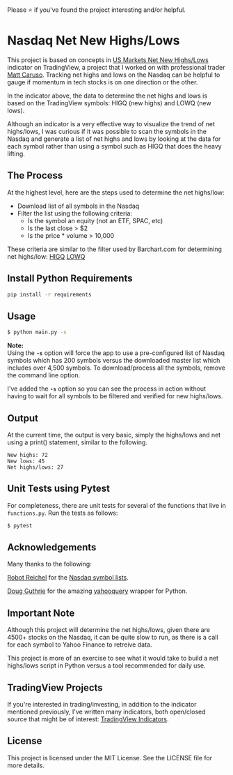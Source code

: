 Please :star: if you've found the project interesting and/or helpful.

# Nasdaq Net New Highs/Lows

This project is based on concepts in [US Markets Net New Highs/Lows](https://www.tradingview.com/script/eP814cAv-US-Markets-Net-New-Highs-Lows/) indicator on TradingView, a project that I worked on with professional trader [Matt Caruso](https://carusoinsights.com/charting). Tracking net highs and lows on the Nasdaq can be helpful to gauge if momentum in tech stocks is on one direction or the other.

In the indicator above, the data to determine the net highs and lows is based on the TradingView symbols: HIGQ (new highs) and LOWQ (new lows). 

Although an indicator is a very effective way to visualize the trend of net highs/lows, I was curious if it was possible to scan the symbols in the Nasdaq and generate a list of net highs and lows by looking at the data for each symbol rather than using a symbol such as HIGQ that does the heavy lifting.


## The Process

At the highest level, here are the steps used to determine the net highs/low:

+ Download list of all symbols in the Nasdaq
+ Filter the list using the following criteria:
   + Is the symbol an equity (not an ETF, SPAC, etc)
   + Is the last close > $2
   + Is the price * volume > 10,000

These criteria are similar to the filter used by Barchart.com for determining net highs/low: [HIGQ](https://www.barchart.com/stocks/quotes/$HIGQ/overview) [LOWQ](https://www.barchart.com/stocks/quotes/$LOWQ/overview)

## Install Python Requirements

```bash
pip install -r requirements
```

## Usage

```bash
$ python main.py -s
```

**Note:**  
Using the **```-s```** option will force the app to use a pre-configured list of Nasdaq symbols which has 200 symbols versus the downloaded master list which includes over 4,500 symbols. To download/process all the symbols, remove the command line option.

I've added the **```-s```** option so you can see the process in action without having to wait for all symbols to be filtered and verified for new highs/lows.

## Output

At the current time, the output is very basic, simply the highs/lows and net using a print() statement, similar to the following.

```
New highs: 72
New lows: 45
Net highs/lows: 27
```

## Unit Tests using Pytest

For completeness, there are unit tests for several of the functions that live in ```functions.py```. Run the tests as follows:

```bash
$ pytest
```

## Acknowledgements

Many thanks to the following:

[Robot Reichel](https://github.com/rreichel3) for the [Nasdaq symbol lists](https://github.com/rreichel3/US-Stock-Symbols).

[Doug Guthrie](https://github.com/dpguthrie) for the amazing [yahooquery](https://github.com/dpguthrie/yahooquery) wrapper for Python.

## Important Note

Although this project will determine the net highs/lows, given there are 4500+ stocks on the Nasdaq, it can be quite slow to run, as there is a call for each symbol to Yahoo Finance to retreive data.

This project is more of an exercise to see what it would take to build a net highs/lows script in Python versus a tool recommended for daily use.

## TradingView Projects

If you're interested in trading/investing, in addition to the indicator mentioned previously, I've written many indicators, both open/closed source that might be of interest:
[TradingView Indicators](https://www.tradingview.com/u/JohnMuchow/#published-scripts).

## License

This project is licensed under the MIT License. See the LICENSE file for more details.